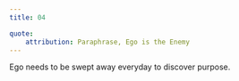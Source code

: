 ```yaml
---
title: 04

quote:
	attribution: Paraphrase, Ego is the Enemy
---
```


Ego needs to be swept away everyday to discover purpose.
